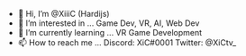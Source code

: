- 👋 Hi, I’m @XiiiC (Hardijs)
- 👀 I’m interested in ... Game Dev, VR, AI, Web Dev
- 🌱 I’m currently learning ... VR Game Development
- 📫 How to reach me ... Discord: XiC#0001 Twitter: @XiCtv_

<!---
XiiiC/XiiiC is a ✨ special ✨ repository because its `README.md` (this file) appears on your GitHub profile.
You can click the Preview link to take a look at your changes.
--->
